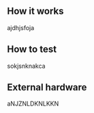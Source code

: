 <!---

This file is used to generate your project datasheet. Please fill in the information below and delete any unused
sections.

You can also include images in this folder and reference them in the markdown. Each image must be less than
512 kb in size, and the combined size of all images must be less than 1 MB.
-->

## How it works

ajdhjsfoja

## How to test

sokjsnknakca
## External hardware

aNJZNLDKNLKKN
